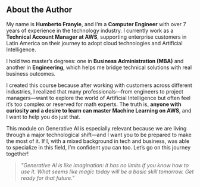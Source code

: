 

<h2>About the Author</h2>
<p>My name is <strong>Humberto Franyie</strong>, and I’m a <strong>Computer Engineer</strong> with over 7 years of experience in the technology industry. I currently work as a <strong>Technical Account Manager at AWS</strong>, supporting enterprise customers in Latin America on their journey to adopt cloud technologies and Artificial Intelligence.</p>

<p>I hold two master’s degrees: one in <strong>Business Administration (MBA)</strong> and another in <strong>Engineering</strong>, which helps me bridge technical solutions with real business outcomes.</p>

<p>I created this course because after working with customers across different industries, I realized that many professionals—from engineers to project managers—want to explore the world of Artificial Intelligence but often feel it’s too complex or reserved for math experts.  
The truth is, <strong>anyone with curiosity and a desire to learn can master Machine Learning on AWS</strong>, and I want to help you do just that.</p>

<p>This module on Generative AI is especially relevant because we are living through a major technological shift—and I want you to be prepared to make the most of it.  
If I, with a mixed background in tech and business, was able to specialize in this field, I’m confident you can too. Let’s go on this journey together!</p>

<blockquote><em>"Generative AI is like imagination: it has no limits if you know how to use it. What seems like magic today will be a basic skill tomorrow. Get ready for that future."</em></blockquote>
